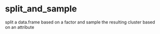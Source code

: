 # split_and_sample
split a data.frame based on a factor and sample the resulting cluster based on an attribute
